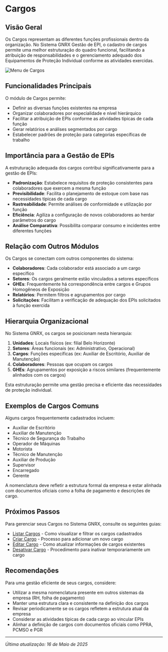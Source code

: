 # Cargos

## Visão Geral

Os Cargos representam as diferentes funções profissionais dentro da organização. No Sistema GNRX Gestão de EPI, o cadastro de cargos permite uma melhor estruturação do quadro funcional, facilitando a atribuição de responsabilidades e o gerenciamento adequado dos Equipamentos de Proteção Individual conforme as atividades exercidas.

![Menu de Cargos](../../../assets/images/menu-cargos.png)

## Funcionalidades Principais

O módulo de Cargos permite:

- Definir as diversas funções existentes na empresa
- Organizar colaboradores por especialidade e nível hierárquico
- Facilitar a atribuição de EPIs conforme as atividades típicas de cada função
- Gerar relatórios e análises segmentados por cargo
- Estabelecer padrões de proteção para categorias específicas de trabalho

## Importância para a Gestão de EPIs

A estruturação adequada dos cargos contribui significativamente para a gestão de EPIs:

- **Padronização**: Estabelece requisitos de proteção consistentes para colaboradores que exercem a mesma função
- **Previsibilidade**: Facilita o planejamento de estoque com base nas necessidades típicas de cada cargo
- **Rastreabilidade**: Permite análises de conformidade e utilização por função
- **Eficiência**: Agiliza a configuração de novos colaboradores ao herdar parâmetros do cargo
- **Análise Comparativa**: Possibilita comparar consumo e incidentes entre diferentes funções

## Relação com Outros Módulos

Os Cargos se conectam com outros componentes do sistema:

- **Colaboradores**: Cada colaborador está associado a um cargo específico
- **Setores**: Os cargos geralmente estão vinculados a setores específicos
- **GHEs**: Frequentemente há correspondência entre cargos e Grupos Homogêneos de Exposição
- **Relatórios**: Permitem filtros e agrupamentos por cargo
- **Solicitações**: Facilitam a verificação de adequação dos EPIs solicitados à função exercida

## Hierarquia Organizacional

No Sistema GNRX, os cargos se posicionam nesta hierarquia:

1. **Unidades**: Locais físicos (ex: filial Belo Horizonte)
2. **Setores**: Áreas funcionais (ex: Administrativo, Operacional)
3. **Cargos**: Funções específicas (ex: Auxiliar de Escritório, Auxiliar de Manutenção)
4. **Colaboradores**: Pessoas que ocupam os cargos
5. **GHEs**: Agrupamentos por exposição a riscos similares (frequentemente alinhados com os cargos)

Esta estruturação permite uma gestão precisa e eficiente das necessidades de proteção individual.

## Exemplos de Cargos Comuns

Alguns cargos frequentemente cadastrados incluem:

- Auxiliar de Escritório
- Auxiliar de Manutenção
- Técnico de Segurança do Trabalho
- Operador de Máquinas
- Motorista
- Técnico de Manutenção
- Auxiliar de Produção
- Supervisor
- Encarregado
- Gerente

A nomenclatura deve refletir a estrutura formal da empresa e estar alinhada com documentos oficiais como a folha de pagamento e descrições de cargo.

## Próximos Passos

Para gerenciar seus Cargos no Sistema GNRX, consulte os seguintes guias:

- [Listar Cargos](./listar-cargos.md) - Como visualizar e filtrar os cargos cadastrados
- [Criar Cargo](./criar-cargo.md) - Processo para adicionar um novo cargo
- [Editar Cargo](./editar-cargo.md) - Como atualizar informações de cargos existentes
- [Desativar Cargo](./desativar-cargo.md) - Procedimento para inativar temporariamente um cargo

## Recomendações

Para uma gestão eficiente de seus cargos, considere:

- Utilizar a mesma nomenclatura presente em outros sistemas da empresa (RH, folha de pagamento)
- Manter uma estrutura clara e consistente na definição dos cargos
- Revisar periodicamente se os cargos refletem a estrutura atual da empresa
- Considerar as atividades típicas de cada cargo ao vincular EPIs
- Alinhar a definição de cargos com documentos oficiais como PPRA, PCMSO e PGR

---

*Última atualização: 16 de Maio de 2025*
